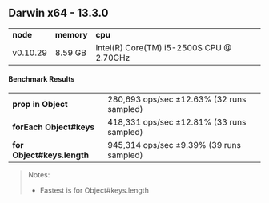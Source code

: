 Darwin x64 - 13.3.0
-----

<table><tr><td><b>node</b></td><td><b>memory</b></td><td><b>cpu</b></td></tr><tr><td>v0.10.29</td><td>8.59 GB</td><td>Intel(R) Core(TM) i5-2500S CPU @ 2.70GHz</td></tr></table>

#### Benchmark Results ####

<table><tr><td><b>prop in Object</b></td><td>280,693 ops/sec ±12.63% (32 runs sampled)</td></tr><tr><td><b>forEach Object#keys</b></td><td>418,331 ops/sec ±12.81% (33 runs sampled)</td></tr><tr><td><b>for Object#keys.length</b></td><td>945,314 ops/sec ±9.39% (39 runs sampled)</td></tr></table>

> Notes:
> - Fastest is for Object#keys.length

